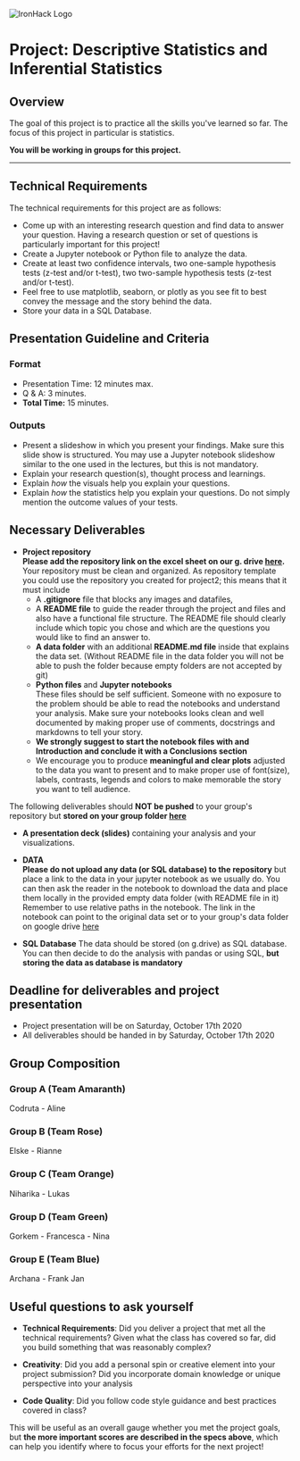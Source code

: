  ![IronHack Logo](https://s3-eu-west-1.amazonaws.com/ih-materials/uploads/upload_d5c5793015fec3be28a63c4fa3dd4d55.png)

# Project: Descriptive Statistics and Inferential Statistics

## Overview

The goal of this project is to practice all the skills you've learned so far. The focus of this project in particular is statistics. 

**You will be working in groups for this project.**

---

## Technical Requirements

The technical requirements for this project are as follows:

- Come up with an interesting research question and find data to answer your question. Having a research question or set of questions is particularly important for this project! 
- Create a Jupyter notebook or Python file to analyze the data.
 - Create at least two confidence intervals, two one-sample hypothesis tests (z-test and/or t-test), two two-sample hypothesis tests (z-test and/or t-test). 
 - Feel free to use matplotlib, seaborn, or plotly as you see fit to best convey
   the message and the story behind the data.
- Store your data in a SQL Database. 

## Presentation Guideline and Criteria

### Format

* Presentation Time: 12 minutes max.
* Q & A: 3 minutes.
* **Total Time:** 15 minutes.

### Outputs

* Present a slideshow in which you present your findings. Make sure this slide show is structured. You may use a Jupyter notebook slideshow similar to the one used in the lectures, but this is not mandatory.  
* Explain your research question(s), thought process and learnings. 
* Explain *how* the visuals help you explain your questions. 
* Explain *how* the statistics help you explain your questions. Do not simply mention the outcome values of your tests. 

## Necessary Deliverables

* **Project repository** <br>
 **Please add the repository link on the excel sheet on our g. drive [here](https://drive.google.com/open?id=1Q5Ao2rJbzb4KVvby3foPwla-CGxipLWr).** 
 Your repository must be clean and organized. As repository template you could use the repository you created for project2; 
 this means that it must include  
   - A **.gitignore**  file that blocks any images and datafiles, 
   - A **README file** to guide the reader through the project and files and also have a functional file structure. The README file should clearly include which topic you chose and which are the questions you would like to find an answer to. 
   - **A data folder** with an additional **README.md file** inside that explains the data set. (Without README file in the data folder you will not be able to push the folder because empty folders are not accepted by git)
   - **Python files** and **Jupyter notebooks**<br>
These files should be self sufficient. Someone with no exposure to the problem should be able to read the notebooks and understand your analysis. Make sure your notebooks looks clean and well documented by making proper use of comments, docstrings and markdowns to tell your story. 
    -  **We strongly suggest to start the 
    notebook files with and Introduction and conclude it with a Conclusions section**
    - We encourage you to produce **meaningful and clear plots** adjusted to the data you want to present and to make proper use of   font(size), labels, contrasts, legends  and colors to make memorable the story you want to tell audience.


The following deliverables should **NOT be pushed** to your group's repository
but **stored on your group folder [here](https://drive.google.com/drive/folders/1zIDpffMj5iQ5xKKGV3nSKM38buvRM6jp?usp=sharing)**

- **A presentation deck (slides)** containing your analysis and your visualizations.
- **DATA <br>
Please do not upload any data (or SQL database) to the repository** but place a link to the data in your jupyter notebook as we usually do. You can then ask the reader in the notebook to download the data and place them locally in the provided empty data folder (with README file in it) Remember to use relative paths in the notebook. The link in the notebook can point to the original data set or to your group's data folder on google drive [here](https://drive.google.com/drive/folders/1zIDpffMj5iQ5xKKGV3nSKM38buvRM6jp?usp=sharing) <br>

- **SQL Database**
The data should be stored (on g.drive) as SQL database. You can then decide to do the analysis with pandas or  using SQL, **but storing the data as database is mandatory**
 

## Deadline for deliverables and project presentation

- Project presentation will be on Saturday, October 17th 2020
- All deliverables should  be handed in by Saturday, October 17th 2020


## Group Composition

### Group A (Team Amaranth)

Codruta - Aline 

### Group B (Team Rose)

Elske - Rianne

### Group C (Team Orange)

Niharika - Lukas

### Group D (Team Green)

Gorkem - Francesca - Nina 

### Group E (Team Blue)

Archana - Frank Jan 


## Useful questions to ask yourself

* __Technical Requirements__: Did you deliver a project that met all the technical requirements? Given what the class has covered so far, did you build something that was reasonably complex?

* __Creativity__: Did you add a personal spin or creative element into your project submission? Did you incorporate domain knowledge or unique perspective into your analysis

* __Code Quality__: Did you follow code style guidance and best practices covered in class?


This will be useful as an overall gauge whether you met the project goals, but __the more important scores are described in the specs above__, which can help you identify where to focus your efforts for the next project!
